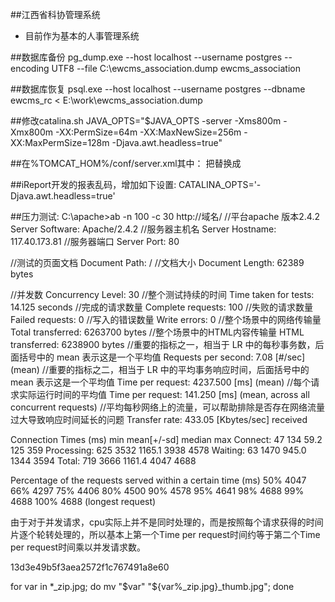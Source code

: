 ##江西省科协管理系统
* 目前作为基本的人事管理系统

##数据库备份
	pg_dump.exe --host localhost --username postgres --encoding UTF8 --file C:\ewcms_association.dump ewcms_association

##数据库恢复
	psql.exe --host localhost --username postgres --dbname ewcms_rc < E:\work\ewcms_association.dump

##修改catalina.sh
	JAVA_OPTS="$JAVA_OPTS -server -Xms800m -Xmx800m -XX:PermSize=64m -XX:MaxNewSize=256m -XX:MaxPermSize=128m -Djava.awt.headless=true"

##在%TOMCAT_HOM%/conf/server.xml其中：
	把<Connector connectionTimeout="20000" port="8080" protocol="HTTP/1.1" redirectPort="8443"/>替换成
	<Connector port="8082" protocol="org.apache.coyote.http11.Http11NioProtocol"
           maxThreads="600" minSpareThreads="100" maxSpareThreads="500"
           enableLookups="false"
           acceptCount="700" debug="0" connectionTimeout="20000"
           proxyPort="80" disableUploadTimeout="true" URIEncoding="UTF-8"/>       
        
##iReport开发的报表乱码，增加如下设置:
	CATALINA_OPTS='-Djava.awt.headless=true' 

##压力测试:
C:\apache>ab -n 100 -c 30 http://域名/
//平台apache 版本2.4.2
Server Software:        Apache/2.4.2
//服务器主机名
Server Hostname:        117.40.173.81
//服务器端口
Server Port:            80

//测试的页面文档
Document Path:          /
//文档大小
Document Length:        62389 bytes

//并发数
Concurrency Level:      30
//整个测试持续的时间
Time taken for tests:   14.125 seconds
//完成的请求数量
Complete requests:      100
//失败的请求数量
Failed requests:        0
//写入的错误数量
Write errors:           0
//整个场景中的网络传输量
Total transferred:      6263700 bytes
//整个场景中的HTML内容传输量
HTML transferred:       6238900 bytes
//重要的指标之一，相当于 LR 中的每秒事务数，后面括号中的 mean 表示这是一个平均值
Requests per second:    7.08 [#/sec] (mean)
//重要的指标之二，相当于 LR 中的平均事务响应时间，后面括号中的 mean 表示这是一个平均值
Time per request:       4237.500 [ms] (mean)
//每个请求实际运行时间的平均值
Time per request:       141.250 [ms] (mean, across all concurrent requests)
//平均每秒网络上的流量，可以帮助排除是否存在网络流量过大导致响应时间延长的问题
Transfer rate:          433.05 [Kbytes/sec] received

Connection Times (ms)
              min  mean[+/-sd] median   max
Connect:       47  134  59.2    125     359
Processing:   625 3532 1165.1   3938    4578
Waiting:       63 1470 945.0   1344    3594
Total:        719 3666 1161.4   4047    4688

Percentage of the requests served within a certain time (ms)
  50%   4047
  66%   4297
  75%   4406
  80%   4500
  90%   4578
  95%   4641
  98%   4688
  99%   4688
 100%   4688 (longest request)
 
由于对于并发请求，cpu实际上并不是同时处理的，而是按照每个请求获得的时间片逐个轮转处理的，所以基本上第一个Time per request时间约等于第二个Time per request时间乘以并发请求数。

13d3e49b5f3aea2572f1c767491a8e60

for var in *_zip.jpg; do mv "$var" "${var%_zip.jpg}_thumb.jpg"; done